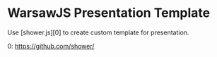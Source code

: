 # WarsawJS Presentation Template

Use [shower.js][0] to create custom template for presentation.

0: https://github.com/shower/
